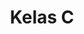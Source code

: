 ---
date:  ""
draft: false
title: "Kelas C"
opened:
    year: "2025"
    days: "1"
    month: "7"
    hours: "20"
    minute: "15" 
closed:
    year: "2025"
    days: "1"
    month: "7"
    hours: "20"
    minute: "15" 
source: 
    link: "https://forms.gle/QvCwA44yA2zDSvYp8"
    silo: ""
    gate: ""
    file: ""
remeds:
    opened:
        year: 2025
        days: 1
        month: 7
        hours: 20
        minute: 15 
    closed:
        year: 2025
        days: 1
        month: 7
        hours: 20
        minute: 15 
metadata:
    author: ["Gibran Zizzami"]
---